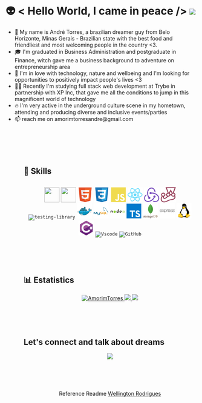 <h1>👽 < Hello World, I came in peace /> <img src = "https://raw.githubusercontent.com/MartinHeinz/MartinHeinz/master/wave.gif" width ="40px"></h1>

<ul>
  <li>🐺 My name is André Torres, a brazilian dreamer guy from Belo Horizonte, Minas Gerais - Brazilian state with the best food and friendliest and most welcoming people in the country <3. </li>
  <li>🎓 I'm graduated in Business Administration and postgraduate in Finance, witch gave me a business background to adventure on entrepreneurship area </li>
  <li>🍄 I'm in love with technology, nature and wellbeing and I'm looking for opportunities to positively impact people's lives <3</li>
  <li>👨‍🚀 Recently I'm studying full stack web development at Trybe in partnership with XP Inc, that gave me all the conditions to jump in this magnificent world of technology</li>
  <li>🔥 I'm very active in the underground culture scene in my hometown, attending and producing diverse and inclusive events/parties</li>
  <li>📫 reach me on amorimtorresandre@gmail.com</li>
<ul>
<br><br><br>
<br>
  <h2>🔎 Skills</h2>
  <div align="center" style="margin-top: 30px" style="display: inline_block">
  <code><img height="40" width="40" src="https://raw.githubusercontent.com/jmnote/z-icons/master/svg/c.svg"/></code>
  <code><img height="40" width="40" src="https://cdn.jsdelivr.net/gh/devicons/devicon/icons/java/java-original.svg"/></code>
  <code><img title="HTML5" alt="HTML" height="40" width="40" src="https://raw.githubusercontent.com/devicons/devicon/master/icons/html5/html5-original.svg"></code>
  <code><img title="CSS3" alt="CSS" height="40" width="40" src="https://raw.githubusercontent.com/devicons/devicon/master/icons/css3/css3-original.svg"></code>
  <code><img title="JavaScript" alt="JavaScript" height="40" width="40" src="https://raw.githubusercontent.com/devicons/devicon/master/icons/javascript/javascript-plain.svg"></code>
  <code><img title="React" alt="React" height="40" width="40" src="https://raw.githubusercontent.com/devicons/devicon/master/icons/react/react-original.svg"></code>
  <code><img title="Redux" alt="redux" height="40" width="40" src="https://raw.githubusercontent.com/devicons/devicon/master/icons/redux/redux-original.svg"></code>
  <code><img title="Jest" alt="Jest" height="40" width="40" src="https://raw.githubusercontent.com/devicons/devicon/master/icons/jest/jest-plain.svg"></code>
  <code><img src="https://testing-library.com/img/logo-large.png" alt="testing-library" width="40" height="40"/></code>
   <code><img alt="Docker" height="40" width="40" src="https://raw.githubusercontent.com/devicons/devicon/master/icons/docker/docker-original.svg"></code>
  <code><img src="https://raw.githubusercontent.com/devicons/devicon/master/icons/mysql/mysql-original-wordmark.svg" alt="mysql" width="40" height="40"/></code>
  <code><img src="https://raw.githubusercontent.com/devicons/devicon/master/icons/nodejs/nodejs-original-wordmark.svg" alt="nodejs" width="40" height="40"/></code>
   <code><img alt="TypeScript.js" height="40" width="40" src="https://raw.githubusercontent.com/devicons/devicon/master/icons/typescript/typescript-original.svg"></code>
  <code><img src="https://raw.githubusercontent.com/devicons/devicon/master/icons/mongodb/mongodb-original-wordmark.svg" alt="mongodb" width="40" height="40"/></code>
  <code><img src="https://raw.githubusercontent.com/devicons/devicon/master/icons/express/express-original-wordmark.svg" alt="express" width="40" height="40"/></code>
  <code><img src="https://raw.githubusercontent.com/devicons/devicon/master/icons/linux/linux-original.svg" alt="linux" width="40" height="40" /></code>
  <code><img src="https://raw.githubusercontent.com/devicons/devicon/master/icons/csharp/csharp-original.svg" alt="csharp" width="40" height="40"/></code>
  <code><img title="Vscode" alt="Vscode" height="40" width="40" src="https://cdn.jsdelivr.net/gh/devicons/devicon/icons/vscode/vscode-original.svg" /></code>
  <code><img title="GitHub" alt="GitHub" height="40" width="40" src="https://cdn.jsdelivr.net/gh/devicons/devicon/icons/github/github-original.svg" /></code>
</div>
<br><br><br>
<br>
  <h2>📊 Estatistics</h2>
<p align=center>
  <div align=center>
    <a href="https://github.com/AmorimTorres" title="AmorimTorres profile">
      <img width=396 src="https://github-readme-streak-stats.herokuapp.com/?user=AmorimTorres&theme=react&border=61dafb&hide_border=true" alt="AmorimTorres" />
    </a>
    <a href="https://github.com/AmorimTorres" title="AmorimTorres profile">
      <img width=396 src="https://github-readme-stats.vercel.app/api?username=AmorimTorres&show_icons=true&theme=react&border_color=61dafb&hide_border=true" />
    </a>
    <a href="https://github.com/AmorimTorres" title="AmorimTorres profile">
      <img width=396 src="https://github-readme-stats.vercel.app/api/top-langs/?username=AmorimTorres&hide=c%23,powershell,Mathematica,Ruby,Objective-C,Objective-C%2b%2b,Cuda&title_color=61dafb&text_color=ffffff&icon_color=61dafb&bg_color=20232a&langs_count=8&layout=compact&border_color=61dafb&hide_border=true" />
    </a>
  <br>
  <br>
  </div>
</p>
<br><br>
  <h2> Let's connect and talk about dreams </h2>
  <div align="center">
  <a href="https://www.linkedin.com/in/andreamorimtorres/" target="_blank"><img src="https://img.shields.io/badge/-LinkedIn-%230077B5?style=for-the-badge&logo=linkedin&logoColor=white" target="_blank"></a> 
<br>
<br>
</div>
</p>
<br>
<br>
<div align="center">
  <p>
    Reference Readme <a href="https://github.com/SrTonn">Wellington Rodrigues</a>
  </p>
<br>
</div>
<br><br><br>

